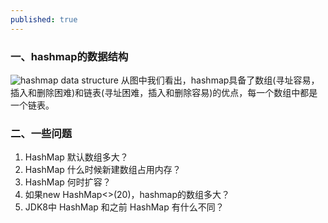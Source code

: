 ```yaml
---
published: true
---
```


### 一、hashmap的数据结构
![hashmap data structure](https://plumbr.eu/wp-content/uploads/2016/08/java-util-hashmap-internals.png)
从图中我们看出，hashmap具备了数组(寻址容易，插入和删除困难)和链表(寻址困难，插入和删除容易)的优点，每一个数组中都是一个链表。



### 二、一些问题
1. HashMap 默认数组多大？
2. HashMap 什么时候新建数组占用内存？
3. HashMap 何时扩容？
4. 如果new HashMap<>(20)，hashmap的数组多大？
5. JDK8中 HashMap 和之前 HashMap 有什么不同？







